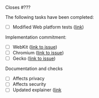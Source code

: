 Closes #???

<!-- Remove the following for non-normative changes -->

The following tasks have been completed:

- [ ] Modified Web platform tests ([link](https://github.com/web-platform-tests/wpt/))

Implementation commitment:

- [ ] WebKit ([link to issue](https://bugs.webkit.org/))
- [ ] Chromium ([link to issue](https://issues.chromium.org/issues/new?component=1456855&template=0))
- [ ] Gecko ([link to issue](https://bugzilla.mozilla.org/home))

Documentation and checks

- [ ] Affects privacy
- [ ] Affects security
- [ ] Updated explainer ([link](https://github.com/w3c/webauthn/wiki)
